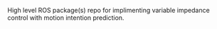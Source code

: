 High level ROS package(s) repo for implimenting variable impedance control with motion intention prediction.
